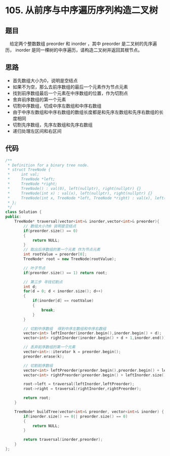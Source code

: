 # 105. 从前序与中序遍历序列构造二叉树


## 题目
&emsp;给定两个整数数组 preorder 和 inorder ，其中 preorder 是二叉树的先序遍历， inorder 是同一棵树的中序遍历，请构造二叉树并返回其根节点。

## 思路

* 首先数组大小为0，说明是空结点
* 如果不为空，那么去前序数组的最后一个元素作为节点元素
* 找到前序数组最后一个元素在中序数组的位置，作为切割点
* 舍弃前序数组的第一个元素
* 切割中序数组，切成中序左数组和中序右数组
* 由于中序左数组和中序右数组的数组长度都是和先序左数组和先序右数组的长度相同
* 切割先序数组，先序左数组和先序右数组
* 递归处理左区间和右区间


## 代码

```cpp
/**
 * Definition for a binary tree node.
 * struct TreeNode {
 *     int val;
 *     TreeNode *left;
 *     TreeNode *right;
 *     TreeNode() : val(0), left(nullptr), right(nullptr) {}
 *     TreeNode(int x) : val(x), left(nullptr), right(nullptr) {}
 *     TreeNode(int x, TreeNode *left, TreeNode *right) : val(x), left(left), right(right) {}
 * };
 */
class Solution {
public:
    TreeNode* traversal(vector<int>& inorder,vector<int>& preorder){
        // 数组大小为0 说明是空结点
        if(preorder.size() == 0)
        {
            return NULL;
        }
        // 取出后序数组的第一个元素 作为节点元素
        int rootValue = preorder[0];
        TreeNode* root = new TreeNode(rootValue);

        // 叶子节点
        if(preorder.size() == 1) return root;

        // 第三步 寻找切割点
        int d;
        for(d = 0; d < inorder.size(); d++)
        {
            if(inorder[d] == rootValue)
            {
                break;
            }
        }

        // 切割中序数组  得到中序左数组和中序右数组
        vector<int> leftInorder(inorder.begin(),inorder.begin() + d);
        vector<int> rightInorder(inorder.begin() + d + 1,inorder.end());

        // 丢弃前序数组的第一个元素
        vector<int>::iterator k = preorder.begin();
        preorder.erase(k);

        // 切割前序数组
        vector<int> leftPreorder(preorder.begin(),preorder.begin() + leftInorder.size());
        vector<int> rightPreorder(preorder.begin() + leftInorder.size() ,preorder.end());

        root->left = traversal(leftInorder,leftPreorder);
        root->right = traversal(rightInorder,rightPreorder);

        return root;
    }

    TreeNode* buildTree(vector<int>& preorder, vector<int>& inorder) {
        if(inorder.size() == 0|| preorder.size() == 0)
        {
            return NULL;
        }

        return traversal(inorder,preorder);
    }
};


```
